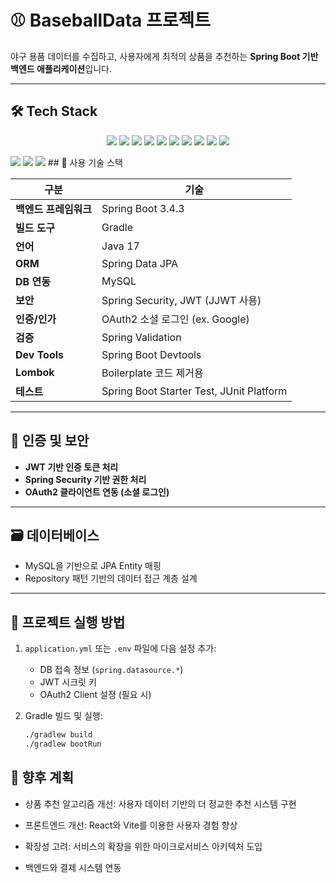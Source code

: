 # ⚾ BaseballData 프로젝트

야구 용품 데이터를 수집하고, 사용자에게 최적의 상품을 추천하는 **Spring Boot 기반 백엔드 애플리케이션**입니다.

---
## 🛠 Tech Stack

<p align="center">
  <img src="https://img.shields.io/badge/Spring_Boot-6DB33F?style=for-the-badge&logo=springboot&logoColor=white"/>
  <img src="https://img.shields.io/badge/Gradle-02303A?style=for-the-badge&logo=gradle&logoColor=white"/>
  <img src="https://img.shields.io/badge/Java-007396?style=for-the-badge&logo=openjdk&logoColor=white"/>
  <img src="https://img.shields.io/badge/MySQL-4479A1?style=for-the-badge&logo=mysql&logoColor=white"/>
  <img src="https://img.shields.io/badge/JPA-59666C?style=for-the-badge&logo=hibernate&logoColor=white"/>
  <img src="https://img.shields.io/badge/JWT-000000?style=for-the-badge&logo=JSON%20web%20tokens&logoColor=white"/>
  <img src="https://img.shields.io/badge/OAuth2-3c5c92?style=for-the-badge&logo=oauth&logoColor=white"/>
  <img src="https://img.shields.io/badge/Lombok-FF2D20?style=for-the-badge&logo=lombok&logoColor=white"/>
  <img src="https://img.shields.io/badge/Spring_Security-6DB33F?style=for-the-badge&logo=springsecurity&logoColor=white"/>
  <img src="https://img.shields.io/badge/JUnit-25A162?style=for-the-badge&logo=junit5&logoColor=white"/>
</p>
  <img src="https://img.shields.io/badge/React-20232A?style=for-the-badge&logo=react&logoColor=61DAFB"/>
  <img src="https://img.shields.io/badge/Vite-646CFF?style=for-the-badge&logo=vite&logoColor=white"/>
  <img src="https://img.shields.io/badge/Tailwind_CSS-06B6D4?style=for-the-badge&logo=tailwindcss&logoColor=white"/>
## 🔧 사용 기술 스택

| 구분 | 기술 |
|------|------|
| **백엔드 프레임워크** | Spring Boot 3.4.3 |
| **빌드 도구** | Gradle |
| **언어** | Java 17 |
| **ORM** | Spring Data JPA |
| **DB 연동** | MySQL |
| **보안** | Spring Security, JWT (JJWT 사용) |
| **인증/인가** | OAuth2 소셜 로그인 (ex. Google) |
| **검증** | Spring Validation |
| **Dev Tools** | Spring Boot Devtools |
| **Lombok** | Boilerplate 코드 제거용 |
| **테스트** | Spring Boot Starter Test, JUnit Platform |

---

## 🔐 인증 및 보안

- **JWT 기반 인증 토큰 처리**
- **Spring Security 기반 권한 처리**
- **OAuth2 클라이언트 연동 (소셜 로그인)**

---

## 🗃 데이터베이스

- MySQL을 기반으로 JPA Entity 매핑
- Repository 패턴 기반의 데이터 접근 계층 설계

---

## 🚀 프로젝트 실행 방법

1. `application.yml` 또는 `.env` 파일에 다음 설정 추가:
   - DB 접속 정보 (`spring.datasource.*`)
   - JWT 시크릿 키
   - OAuth2 Client 설정 (필요 시)

2. Gradle 빌드 및 실행:
   ```bash
   ./gradlew build
   ./gradlew bootRun
   ```
## 🌱 향후 계획
- 상품 추천 알고리즘 개선: 사용자 데이터 기반의 더 정교한 추천 시스템 구현

- 프론트엔드 개선: React와 Vite를 이용한 사용자 경험 향상

- 확장성 고려: 서비스의 확장을 위한 마이크로서비스 아키텍처 도입

- 백엔드와 결제 시스템 연동




